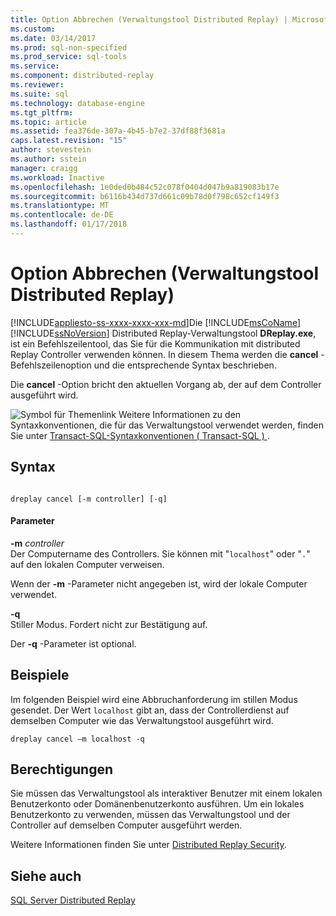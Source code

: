 ```yaml
---
title: Option Abbrechen (Verwaltungstool Distributed Replay) | Microsoft Docs
ms.custom: 
ms.date: 03/14/2017
ms.prod: sql-non-specified
ms.prod_service: sql-tools
ms.service: 
ms.component: distributed-replay
ms.reviewer: 
ms.suite: sql
ms.technology: database-engine
ms.tgt_pltfrm: 
ms.topic: article
ms.assetid: fea376de-307a-4b45-b7e2-37df88f3681a
caps.latest.revision: "15"
author: stevestein
ms.author: sstein
manager: craigg
ms.workload: Inactive
ms.openlocfilehash: 1e0ded0b484c52c078f0404d047b9a819083b17e
ms.sourcegitcommit: b6116b434d737d661c09b78d0f798c652cf149f3
ms.translationtype: MT
ms.contentlocale: de-DE
ms.lasthandoff: 01/17/2018
---
```

# <a name="cancel-option-distributed-replay-administration-tool"></a>Option Abbrechen (Verwaltungstool Distributed Replay)
[!INCLUDE[appliesto-ss-xxxx-xxxx-xxx-md](../../includes/appliesto-ss-xxxx-xxxx-xxx-md.md)]Die [!INCLUDE[msCoName](../../includes/msconame-md.md)] [!INCLUDE[ssNoVersion](../../includes/ssnoversion-md.md)] Distributed Replay-Verwaltungstool **DReplay.exe**, ist ein Befehlszeilentool, das Sie für die Kommunikation mit distributed Replay Controller verwenden können. In diesem Thema werden die **cancel** -Befehlszeilenoption und die entsprechende Syntax beschrieben.  
  
 Die **cancel** -Option bricht den aktuellen Vorgang ab, der auf dem Controller ausgeführt wird.  
  
 ![Symbol für Themenlink](../../database-engine/configure-windows/media/topic-link.gif "Thema Linksymbol") Weitere Informationen zu den Syntaxkonventionen, die für das Verwaltungstool verwendet werden, finden Sie unter [Transact-SQL-Syntaxkonventionen &#40; Transact-SQL &#41; ](../../t-sql/language-elements/transact-sql-syntax-conventions-transact-sql.md).  
  
## <a name="syntax"></a>Syntax  
  
```  
  
dreplay cancel [-m controller] [-q]   
```  
  
#### <a name="parameters"></a>Parameter  
 **-m** *controller*  
 Der Computername des Controllers. Sie können mit "`localhost`" oder "`.`" auf den lokalen Computer verweisen.  
  
 Wenn der **-m** -Parameter nicht angegeben ist, wird der lokale Computer verwendet.  
  
 **-q**  
 Stiller Modus. Fordert nicht zur Bestätigung auf.  
  
 Der **-q** -Parameter ist optional.  
  
## <a name="examples"></a>Beispiele  
 Im folgenden Beispiel wird eine Abbruchanforderung im stillen Modus gesendet. Der Wert `localhost` gibt an, dass der Controllerdienst auf demselben Computer wie das Verwaltungstool ausgeführt wird.  
  
```  
dreplay cancel –m localhost -q  
```  
  
## <a name="permissions"></a>Berechtigungen  
 Sie müssen das Verwaltungstool als interaktiver Benutzer mit einem lokalen Benutzerkonto oder Domänenbenutzerkonto ausführen. Um ein lokales Benutzerkonto zu verwenden, müssen das Verwaltungstool und der Controller auf demselben Computer ausgeführt werden.  
  
 Weitere Informationen finden Sie unter [Distributed Replay Security](../../tools/distributed-replay/distributed-replay-security.md).  
  
## <a name="see-also"></a>Siehe auch  
 [SQL Server Distributed Replay](../../tools/distributed-replay/sql-server-distributed-replay.md)  
  
  
